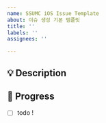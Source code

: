 ```yaml
---
name: SSUMC iOS Issue Template
about: 이슈 생성 기본 템플릿
title: ''
labels: ''
assignees: ''

---
```


<!-- 이슈 이름:  [이름] n주차 실습 or 미션 -->

## 💡 Description
<!-- 이슈에 대한 내용을 설명해주세요. -->

## 📝  Progress
- [ ] todo !
<!-- 적용해야 기술을 적어주세요. -->
